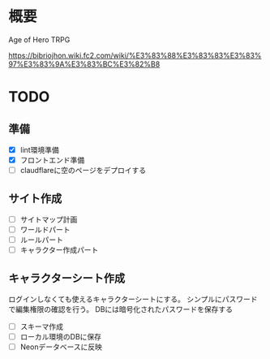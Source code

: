 # 概要
Age of Hero TRPG

https://bibriojhon.wiki.fc2.com/wiki/%E3%83%88%E3%83%83%E3%83%97%E3%83%9A%E3%83%BC%E3%82%B8

# TODO
## 準備
- [x] lint環境準備
- [x] フロントエンド準備
- [ ] claudflareに空のページをデプロイする
## サイト作成
- [ ] サイトマップ計画
- [ ] ワールドパート
- [ ] ルールパート
- [ ] キャラクター作成パート

## キャラクターシート作成
ログインしなくても使えるキャラクターシートにする。
シンプルにパスワードで編集権限の確認を行う。
DBには暗号化されたパスワードを保存する

- [ ] スキーマ作成
- [ ] ローカル環境のDBに保存
- [ ] Neonデータベースに反映
